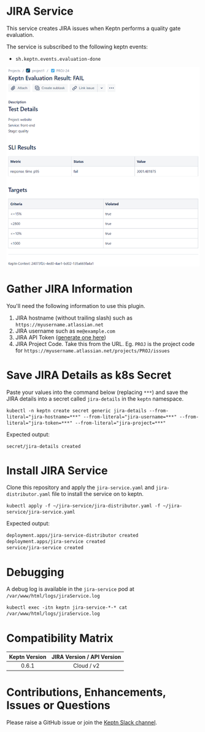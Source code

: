 # JIRA Service

This service creates JIRA issues when Keptn performs a quality gate evaluation.

The service is subscribed to the following keptn events:

* `sh.keptn.events.evaluation-done`

![screenshot](assets/jira-service-1.png)

# Gather JIRA Information
You'll need the following information to use this plugin.

1. JIRA hostname  (without trailing slash) such as `https://myusername.atlassian.net`
1. JIRA username such as `me@example.com`
1. JIRA API Token ([generate one here](https://id.atlassian.com/manage/api-tokens))
1. JIRA Project Code. Take this from the URL. Eg. `PROJ` is the project code for `https://myusername.atlassian.net/projects/PROJ/issues`

# Save JIRA Details as k8s Secret
Paste your values into the command below (replacing `***`) and save the JIRA details into a secret called `jira-details` in the `keptn` namespace.

```
kubectl -n keptn create secret generic jira-details --from-literal="jira-hostname=***" --from-literal="jira-username=***" --from-literal="jira-token=***" --from-literal="jira-project=***"
```

Expected output:

```
secret/jira-details created
```

# Install JIRA Service
Clone this repository and apply the `jira-service.yaml` and `jira-distributor.yaml` file to install the service on to keptn.

```
kubectl apply -f ~/jira-service/jira-distributor.yaml -f ~/jira-service/jira-service.yaml
```

Expected output:

```
deployment.apps/jira-service-distributor created
deployment.apps/jira-service created
service/jira-service created
```

# Debugging
A debug log is available in the `jira-service` pod at `/var/www/html/logs/jiraService.log`

```
kubectl exec -itn keptn jira-service-*-* cat /var/www/html/logs/jiraService.log
```

# Compatibility Matrix

| Keptn Version    | JIRA Version / API Version |
|:----------------:|:----------------------:|
|     0.6.1        |            Cloud / v2          |

# Contributions, Enhancements, Issues or Questions
Please raise a GitHub issue or join the [Keptn Slack channel](https://join.slack.com/t/keptn/shared_invite/enQtNTUxMTQ1MzgzMzUxLWMzNmM1NDc4MmE0MmQ0MDgwYzMzMDc4NjM5ODk0ZmFjNTE2YzlkMGE4NGU5MWUxODY1NTBjNjNmNmI1NWQ1NGY).